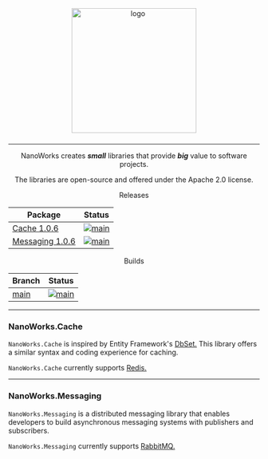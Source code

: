 <center>

<img src="https://avatars.githubusercontent.com/u/172126989?s=400&u=930ba2bd7e78a6be9c4bd504d656f29453d74a80&v=4" alt="logo" style="width: 250px; margin-bottom: 8px;" />

---

NanoWorks creates **_small_** libraries that provide **_big_** value to software projects. 

The libraries are open-source and offered under the Apache 2.0 license.

Releases

| Package          | Status                                                                                                
|------------------|:----------------------------------------------------------------------------------------------------------------------------------------------------------------------------------------------------------------------------------------------------------------------------------:|
| [Cache 1.0.6](https://www.nuget.org/profiles/sspaniel_nanoworks-project.org)     |    [![main](https://github.com/NanoWorks-Project/NanoWorks/actions/workflows/cache_release.yml/badge.svg?branch=main)](https://github.com/NanoWorks-Project/NanoWorks/actions/workflows/cache_release.yml)         |
| [Messaging 1.0.6](https://www.nuget.org/profiles/sspaniel_nanoworks-project.org) |    [![main](https://github.com/NanoWorks-Project/NanoWorks/actions/workflows/messaging_release.yml/badge.svg?branch=main)](https://github.com/NanoWorks-Project/NanoWorks/actions/workflows/messaging_release.yml) |

Builds

| Branch           | Status                                                                                                
|------------------|:------------------------------------------------------------------------------------------------------------------------------------------------------------------------------------------------------------------:|
| [main](https://github.com/NanoWorks-Project/NanoWorks/tree/main)     |    [![main](https://github.com/NanoWorks-Project/NanoWorks/actions/workflows/build.yml/badge.svg?branch=main)](https://github.com/NanoWorks-Project/NanoWorks/actions/workflows/build.yml)          |

</center>

---

### NanoWorks.Cache

`NanoWorks.Cache` is inspired by Entity Framework's [DbSet.](https://learn.microsoft.com/en-us/dotnet/api/system.data.entity.dbset-1?view=entity-framework-6.2.0) This library offers a similar syntax and coding experience for caching. 

`NanoWorks.Cache` currently supports [Redis.](https://redis.io/)

---

### NanoWorks.Messaging

`NanoWorks.Messaging` is a distributed messaging library that enables developers to build asynchronous messaging systems with publishers and subscribers.

`NanoWorks.Messaging` currently supports [RabbitMQ.](https://www.rabbitmq.com/)